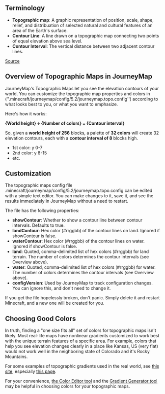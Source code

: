## **Terminology**

- **Topographic map**: A graphic representation of position, scale, shape, relief, and distribuation of selected natural and cultural features of an area of the Earth's surface.
- **Contour Line**: A line drawn on a topographic map connecting two points of equal elevation above sea level.
- **Contour Interval**: The vertical distance between two adjacent contour lines.

[Source](https://quizlet.com/16183184/topographic-maps-terms-flash-cards)

## **Overview of Topographic Maps in JourneyMap**

JourneyMap's Topographic Maps let you see the elevation contours of your world.  You can customize the topographic map properties and colors in (''.minecraft/journeymap/config/5.2/journeymap.topo.config'') according to what looks best to you, or what you want to emphasize.  

Here's how it works:

**{World height} ÷ {Number of colors} = {Contour interval}**

So, given a **world height of 256** blocks, a palette of **32 colors** will create 32 elevation contours, each with a **contour interval of 8** blocks high.

- 1st color: y 0-7
- 2nd color: y 8-15
- etc.

## **Customization**

The topographic maps config file </code>.minecraft/journeymap/config/5.2/journeymap.topo.config</code> can be edited with a simple text editor.  You can make changes to it, save it, and see the results immediately in JourneyMap without a need to restart.

The file has the following properties:

- **showContour**: Whether to show a contour line between contour intervals.  Defaults to true.
- **landContour**: Hex color (#rrggbb) of the contour lines on land.  Ignored if showContour is false.
- **waterContour**: Hex color (#rrggbb) of the contour lines on water.  Ignored if showContour is false.
- **land**: Quoted, comma-delimited list of hex colors (#rrggbb) for land terrain.  The number of colors determines the contour intervals (see Overview above).
- **water**: Quoted, comma-delimited list of hex colors (#rrggbb) for water.  The number of colors determines the contour intervals (see Overview above).
- **configVersion**: Used by JourneyMap to track configuration changes. You can ignore this, and don't need to change it.

If you get the file hopelessly broken, don't panic.  Simply delete it and restart Minecraft, and a new one will be created for you.

## **Choosing Good Colors**

In truth, finding a "one size fits all" set of colors for topographic maps isn't likely. Most real-life maps have nonlinear gradients customized to work best with the unique terrain features of a specific area.  For example, colors that help you see elevation changes clearly in a place like Kansas, US (very flat) would not work well in the neighboring state of Colorado and it's Rocky Mountains.

For some examples of topographic gradients used in the real world, see [this site](http://soliton.vm.bytemark.co.uk/pub/cpt-city/index.html), especially [this page](http://soliton.vm.bytemark.co.uk/pub/cpt-city/views/topo.html).

For your convenience, [the Color Editor tool](https://jsfiddle.net/techbrew/4vm9as0o/embedded/result/) and the [Gradient Generator tool](https://jsfiddle.net/techbrew/umh423j0/embedded/result/) may be helpful in choosing colors for your topographic maps.
